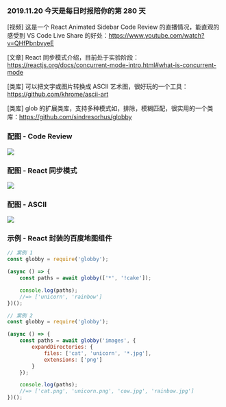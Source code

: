### 2019.11.20 今天是每日时报陪你的第 280 天

[视频] 这是一个 React Animated Sidebar Code Review 的直播情况，能直观的感受到 VS Code Live Share 的好处：<https://www.youtube.com/watch?v=QHfPbnbvyeE>

[文章] React 同步模式介绍，目前处于实验阶段：<https://reactjs.org/docs/concurrent-mode-intro.html#what-is-concurrent-mode>

[类库] 可以把文字或图片转换成 ASCII 艺术图，很好玩的一个工具：<https://github.com/khrome/ascii-art>

[类库] glob 的扩展类库，支持多种模式如，排除，模糊匹配，很实用的一个类库：<https://github.com/sindresorhus/globby>

### 配图 - Code Review
![](http://qn.40zhe.com/1574232006005.jpg)

### 配图 - React 同步模式
![](https://reactjs.org/static/cm-steps-simple-46bf8ed031b93548272a405e1fb0f1ed-50dad.png)

### 配图 - ASCII
![](https://camo.githubusercontent.com/bfade2dda7b70037d534971f69b97e647dd462c1/687474703a2f2f7061747465726e7765617665722e636f6d2f4769746875622f41736369692f496d616765732f6772656e64656c2d636f6d706172652e706e67)

### 示例 - React 封装的百度地图组件
```js
// 案例 1
const globby = require('globby');

(async () => {
	const paths = await globby(['*', '!cake']);

	console.log(paths);
	//=> ['unicorn', 'rainbow']
})();

// 案例 2
const globby = require('globby');

(async () => {
	const paths = await globby('images', {
		expandDirectories: {
			files: ['cat', 'unicorn', '*.jpg'],
			extensions: ['png']
		}
	});

	console.log(paths);
	//=> ['cat.png', 'unicorn.png', 'cow.jpg', 'rainbow.jpg']
})();
```

